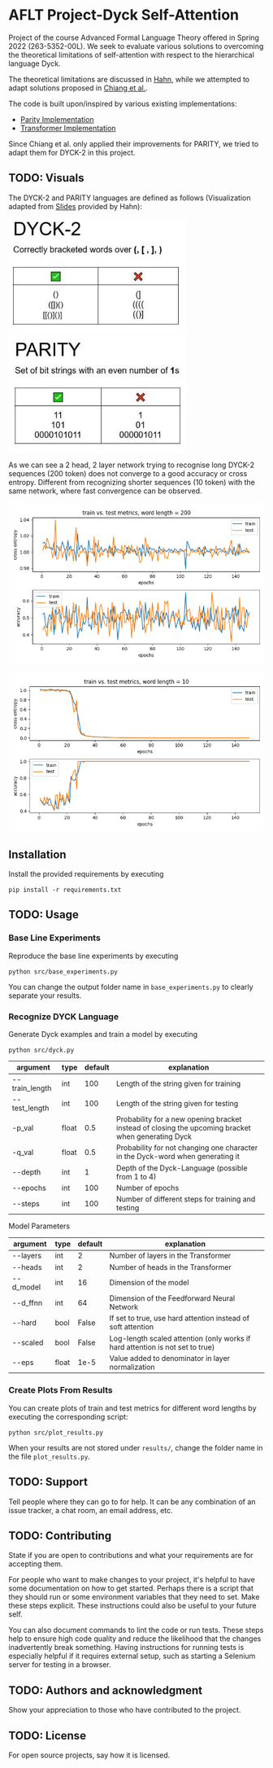 # AFLT Project-Dyck Self-Attention

Project of the course Advanced Formal Language Theory offered in Spring 2022 (263-5352-00L). We seek to evaluate various solutions to overcoming the theoretical limitations of self-attention with respect to the hierarchical language Dyck.

The theoretical limitations are discussed in [Hahn](https://arxiv.org/abs/1906.06755), while we attempted to adapt solutions proposed in [Chiang et al.](https://arxiv.org/abs/2202.12172).

The code is built upon/inspired by various existing implementations:
- [Parity Implementation](https://github.com/ndnlp/parity)
- [Transformer Implementation](https://github.com/satwik77/Transformer-Formal-Languages)

Since Chiang et al. only applied their improvements for PARITY, we tried to adapt them for DYCK-2 in this project.

## TODO: Visuals
The DYCK-2 and PARITY languages are defined as follows (Visualization adapted from [Slides](https://stanford.edu/~mhahn2/cgi-bin/files/acl2020-selfattention.pdf ) provided by Hahn):

<img src="images/languages_dyck.JPG" alt="dyck-2" width="350"/>
<img src="images/languages_parity.JPG" alt="parity" width="350"/>

As we can see a 2 head, 2 layer network trying to recognise long DYCK-2 sequences (200 token) does not converge to a good accuracy or cross entropy. Different 
from recognizing shorter sequences (10 token) with the same network, where fast convergence can be observed.

![img](src/results/result_150_2_2_200_2.png)

![img](src/results/result_150_2_2_10_2.png)

## Installation
Install the provided requirements by executing 
```
pip install -r requirements.txt
```


## TODO: Usage
### Base Line Experiments
Reproduce the base line experiments by executing
```
python src/base_experiments.py
```
You can change the output folder name in `base_experiments.py` to clearly separate your results.

### Recognize DYCK Language
Generate Dyck examples and train a model by executing
```
python src/dyck.py
```
| argument       | type  | default | explanation                                                                                        |
|----------------|-------|---------|----------------------------------------------------------------------------------------------------|
| --train_length | int   | 100     | Length of the string given for training                                                            |
| --test_length  | int   | 100     | Length of the string given for testing                                                             |
| -p_val         | float | 0.5     | Probability for a new opening bracket instead of closing the upcoming bracket when generating Dyck |
| -q_val         | float | 0.5     | Probability for not changing one character in the Dyck-word when generating it                     |
| --depth        | int   | 1       | Depth of the Dyck-Language (possible from 1 to 4)                                                  |
| --epochs       | int   | 100     | Number of epochs                                                                                   |
| --steps        | int   | 100     | Number of different steps for training and testing                                                 |

Model Parameters

| argument  | type  | default | explanation                                                                   |
|-----------|-------|---------|-------------------------------------------------------------------------------|
| --layers  | int   | 2       | Number of layers in the Transformer                                           |
| --heads   | int   | 2       | Number of heads in the Transformer                                            |
| --d_model | int   | 16      | Dimension of the model                                                        |
| --d_ffnn  | int   | 64      | Dimension of the Feedforward Neural Network                                   |
| --hard    | bool  | False   | If set to true, use hard attention instead of soft attention                  |
| --scaled  | bool  | False   | Log-length scaled attention (only works if hard attention is not set to true) |
| --eps     | float | 1e-5    | Value added to denominator in layer normalization                             |

### Create Plots From Results
You can create plots of train and test metrics for different word lengths by executing the corresponding script:
```
python src/plot_results.py
```
When your results are not stored under `results/`, change the folder name in the file `plot_results.py`.

## TODO: Support
Tell people where they can go to for help. It can be any combination of an issue tracker, a chat room, an email address, etc.

## TODO: Contributing
State if you are open to contributions and what your requirements are for accepting them.

For people who want to make changes to your project, it's helpful to have some documentation on how to get started. Perhaps there is a script that they should run or some environment variables that they need to set. Make these steps explicit. These instructions could also be useful to your future self.

You can also document commands to lint the code or run tests. These steps help to ensure high code quality and reduce the likelihood that the changes inadvertently break something. Having instructions for running tests is especially helpful if it requires external setup, such as starting a Selenium server for testing in a browser.

## TODO: Authors and acknowledgment
Show your appreciation to those who have contributed to the project.

## TODO: License
For open source projects, say how it is licensed.

